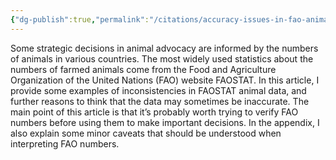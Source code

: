 ```yaml
---
{"dg-publish":true,"permalink":"/citations/accuracy-issues-in-fao-animal-numbers-rethink-priorities/","created":"2025-10-23T14:25:38.475+01:00","updated":"2025-10-23T14:25:38.617+01:00"}
---
```


Some strategic decisions in animal advocacy are informed by the numbers of animals in various countries. The most widely used statistics about the numbers of farmed animals come from the Food and Agriculture Organization of the United Nations (FAO) website FAOSTAT. In this article, I provide some examples of inconsistencies in FAOSTAT animal data, and further reasons to think that the data may sometimes be inaccurate. The main point of this article is that it’s probably worth trying to verify FAO numbers before using them to make important decisions. In the appendix, I also explain some minor caveats that should be understood when interpreting FAO numbers.